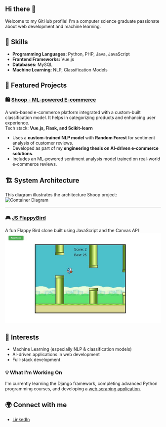 ## Hi there 👋
Welcome to my GitHub profile! I'm a computer science graduate passionate about web development and machine learning.


## 🚀 Skills
- **Programming Languages:** Python, PHP, Java, JavaScript
- **Frontend Frameworks:** Vue.js
- **Databases:** MySQL
- **Machine Learning:** NLP, Classification Models

## 📂 Featured Projects

### 🛍️ [Shoop - ML-powered E-commerce](https://github.com/bartoszstec/Shoop-machine-learning/tree/automatic)
A web-based e-commerce platform integrated with a custom-built classification model. It helps in categorizing products and enhancing user experience.<br>
 Tech stack: **Vue.js, Flask, and Scikit-learn**  
- Uses a **custom-trained NLP model** with **Random Forest** for sentiment analysis of customer reviews.
- Developed as part of my **engineering thesis on AI-driven e-commerce solutions**.
- Includes an ML-powered sentiment analysis model trained on real-world e-commerce reviews.

## 🏗 System Architecture
This diagram illustrates the architecture Shoop project:
![Container Diagram](./assets/DiagramKontenerów.png)

---

### 🎮 [JS FlappyBird](https://github.com/wrzoskiewicz/JS-FlappyBird)
A fun Flappy Bird clone built using JavaScript and the Canvas API
![Flappy Bird Gameplay](./assets/flappy.jpg)

## 🎯 Interests
- Machine Learning (especially NLP & classification models)
- AI-driven applications in web development
- Full-stack development

### 💡 What I’m Working On
I'm currently learning the Django framework, completing advanced Python programming courses, and developing a [web scraping application](https://github.com/bartoszstec/web-scraper).



## 🌍 Connect with me
- [LinkedIn](https://www.linkedin.com/in/bartosz-stec-17a9b4340/)





<!--
**wrzoskiewicz/wrzoskiewicz** is a ✨ _special_ ✨ repository because its `README.md` (this file) appears on your GitHub profile.

Here are some ideas to get you started:

- 🔭 I’m currently working on ...
- 🌱 I’m currently learning ...
- 👯 I’m looking to collaborate on ...
- 🤔 I’m looking for help with ...
- 💬 Ask me about ...
- 📫 How to reach me: ...
- 😄 Pronouns: ...
- ⚡ Fun fact: ...
-->
